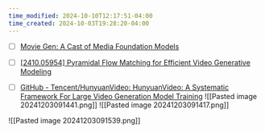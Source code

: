 ```yaml
---
time_modified: 2024-10-10T12:17:51-04:00
time_created: 2024-10-03T19:28:20-04:00
---
```


- [ ] [Movie Gen: A Cast of Media Foundation Models](https://ai.meta.com/static-resource/movie-gen-research-paper)
- [ ] [\[2410.05954\] Pyramidal Flow Matching for Efficient Video Generative Modeling](https://arxiv.org/abs/2410.05954)




- [ ] [GitHub - Tencent/HunyuanVideo: HunyuanVideo: A Systematic Framework For Large Video Generation Model Training](https://github.com/Tencent/HunyuanVideo)
![[Pasted image 20241203091441.png]]
![[Pasted image 20241203091417.png]]

![[Pasted image 20241203091539.png]]